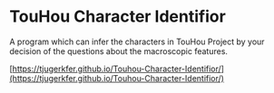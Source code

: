 # TouHou Character Identifior
A program which can infer the characters in TouHou Project by your decision of the questions about the macroscopic features.

[https://tjugerkfer.github.io/Touhou-Character-Identifior/](https://tjugerkfer.github.io/Touhou-Character-Identifior/)
